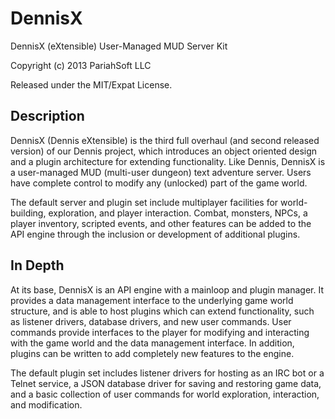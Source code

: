 DennisX
=======

DennisX (eXtensible) User-Managed MUD Server Kit

Copyright (c) 2013 PariahSoft LLC

Released under the MIT/Expat License.


Description
-----------

DennisX (Dennis eXtensible) is the third full overhaul (and second released version) of our Dennis project, which introduces an object oriented design and a plugin architecture for extending functionality. Like Dennis, DennisX is a user-managed MUD (multi-user dungeon) text adventure server. Users have complete control to modify any (unlocked) part of the game world.

The default server and plugin set include multiplayer facilities for world-building, exploration, and player interaction. Combat, monsters, NPCs, a player inventory, scripted events, and other features can be added to the API engine through the inclusion or development of additional plugins.

In Depth
--------

At its base, DennisX is an API engine with a mainloop and plugin manager. It provides a data management interface to the underlying game world structure, and is able to host plugins which can extend functionality, such as listener drivers, database drivers, and new user commands. User commands provide interfaces to the player for modifying and interacting with the game world and the data management interface. In addition, plugins can be written to add completely new features to the engine.

The default plugin set includes listener drivers for hosting as an IRC bot or a Telnet service, a JSON database driver for saving and restoring game data, and a basic collection of user commands for world exploration, interaction, and modification.
